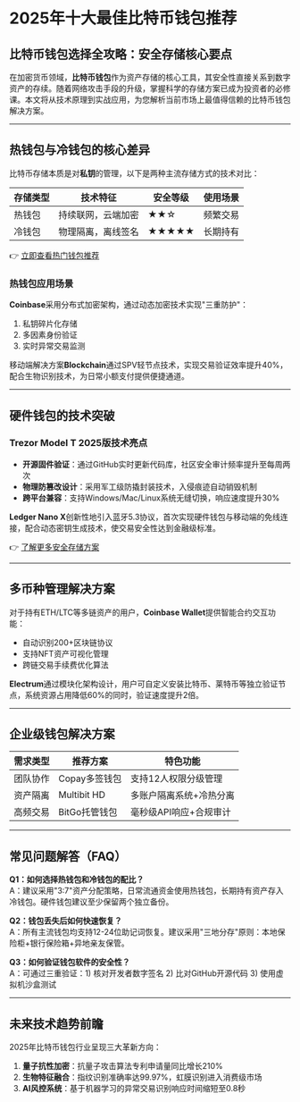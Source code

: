 # 2025年十大最佳比特币钱包推荐

## 比特币钱包选择全攻略：安全存储核心要点

在加密货币领域，**比特币钱包**作为资产存储的核心工具，其安全性直接关系到数字资产的存续。随着网络攻击手段的升级，掌握科学的存储方案已成为投资者的必修课。本文将从技术原理到实战应用，为您解析当前市场上最值得信赖的比特币钱包解决方案。

---

## 热钱包与冷钱包的核心差异

比特币存储本质是对**私钥**的管理，以下是两种主流存储方式的技术对比：

| 存储类型 | 技术特征 | 安全等级 | 使用场景 |
|---------|---------|---------|---------|
| 热钱包  | 持续联网，云端加密 | ★★☆    | 频繁交易 |
| 冷钱包  | 物理隔离，离线签名 | ★★★★★  | 长期持有 |

👉 [立即查看热门钱包推荐](https://bit.ly/okx_welcome)

### 热钱包应用场景
**Coinbase**采用分布式加密架构，通过动态加密技术实现"三重防护"：
1. 私钥碎片化存储
2. 多因素身份验证
3. 实时异常交易监测

移动端解决方案**Blockchain**通过SPV轻节点技术，实现交易验证效率提升40%，配合生物识别技术，为日常小额支付提供便捷通道。

---

## 硬件钱包的技术突破

### Trezor Model T 2025版技术亮点
- **开源固件验证**：通过GitHub实时更新代码库，社区安全审计频率提升至每周两次
- **物理防篡改设计**：采用军工级防撬封装技术，入侵痕迹自动销毁机制
- **跨平台兼容**：支持Windows/Mac/Linux系统无缝切换，响应速度提升30%

**Ledger Nano X**创新性地引入蓝牙5.3协议，首次实现硬件钱包与移动端的免线连接，配合动态密钥生成技术，使交易安全性达到金融级标准。

👉 [了解更多安全存储方案](https://bit.ly/okx_welcome)

---

## 多币种管理解决方案

对于持有ETH/LTC等多链资产的用户，**Coinbase Wallet**提供智能合约交互功能：
- 自动识别200+区块链协议
- 支持NFT资产可视化管理
- 跨链交易手续费优化算法

**Electrum**通过模块化架构设计，用户可自定义安装比特币、莱特币等独立验证节点，系统资源占用降低60%的同时，验证速度提升2倍。

---

## 企业级钱包解决方案

| 需求类型       | 推荐方案         | 特色功能                 |
|--------------|----------------|------------------------|
| 团队协作     | Copay多签钱包  | 支持12人权限分级管理    |
| 资产隔离     | Multibit HD    | 多账户隔离系统+冷热分离 |
| 高频交易     | BitGo托管钱包  | 毫秒级API响应+合规审计  |

---

## 常见问题解答（FAQ）

**Q1：如何选择热钱包和冷钱包的配比？**  
A：建议采用"3:7"资产分配策略，日常流通资金使用热钱包，长期持有资产存入冷钱包。硬件钱包建议至少保留两个独立备份。

**Q2：钱包丢失后如何快速恢复？**  
A：所有主流钱包均支持12-24位助记词恢复。建议采用"三地分存"原则：本地保险柜+银行保险箱+异地亲友保管。

**Q3：如何验证钱包软件的安全性？**  
A：可通过三重验证：1) 核对开发者数字签名 2) 比对GitHub开源代码 3) 使用虚拟机沙盒测试

---

## 未来技术趋势前瞻

2025年比特币钱包行业呈现三大革新方向：
1. **量子抗性加密**：抗量子攻击算法专利申请量同比增长210%
2. **生物特征融合**：指纹识别准确率达99.97%，虹膜识别进入消费级市场
3. **AI风控系统**：基于机器学习的异常交易识别响应时间缩短至0.8秒

